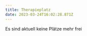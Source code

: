```yaml
---
title: Therapieplatz
date: 2023-03-24T16:02:28.871Z
---
```


Es sind aktuell keine Plätze mehr frei
